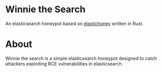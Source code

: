 # Winnie the Search

An elasticsearch honeypot based on [elastichoney](https://github.com/jordan-wright/elastichoney) written in Rust.

# About

Winnie the search is a simple elasticsearch honeypot designed to catch attackers exploiting RCE vulnerabilities in elasticsearch.
